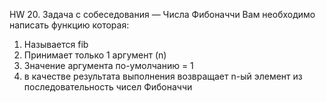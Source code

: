 HW 20. Задача с собеседования — Числа Фибоначчи
Вам необходимо написать функцию которая:

1. Называется fib
2. Принимает только 1 аргумент (n)
3. Значение аргумента по-умолчанию = 1
4. в качестве результата выполнения возвращает n-ый элемент из последовательность чисел Фибоначчи
